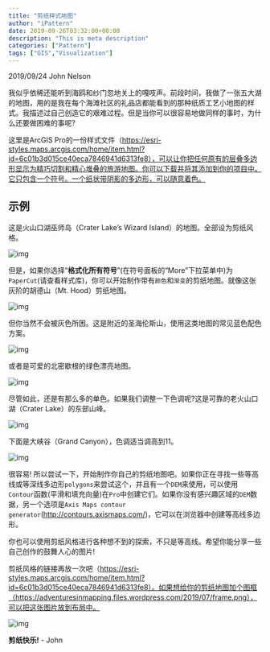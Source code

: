 ```yaml
---
title: "剪纸样式地图"
author: "iPattern"
date: 2019-09-26T03:32:00+08:00
description: "This is meta description"
categories: ["Pattern"]
tags: ["GIS","Visualization"]
---
```


2019/09/24
John Nelson

我似乎依稀还能听到海鸥和纱门忽地关上的嘎吱声。前段时间，我做了一张五大湖的地图，用的是我在每个海滩社区的礼品店都能看到的那种纸质工艺小地图的样式。我描述过自己创造它的艰难过程。但是当你可以很容易地做同样的事时，为什么还要做困难的事呢?

这里是ArcGIS Pro的一份样式文件（https://esri-styles.maps.arcgis.com/home/item.html?id=6c01b3d015ce40eca7846941d6313fe8），可以让你把任何原有的层叠多边形显示为精巧切割和精心堆叠的旅游地图。你可以下载并将其添加到你的项目中。它只包含一个符号。一个纸状带阴影的多边形，可以随意着色。

## 示例

这是火山口湖巫师岛（Crater Lake’s Wizard Island）的地图。全部设为剪纸风格。

![img](https://tva1.sinaimg.cn/large/006y8mN6gy1g7ccgznjgpj319g0pijvo.jpg)

但是，如果你选择“**格式化所有符号**”(在符号面板的“More”下拉菜单中)为`PaperCut`(请查看样式库)，你可以开始制作带有`颜色`和`渐变`的剪纸地图。就像这张灰阶的胡德山（Mt. Hood）剪纸地图。

![img](https://tva1.sinaimg.cn/large/006y8mN6gy1g7cchbdfduj319g0pitdb.jpg)

但你当然不会被灰色所困。这是附近的圣海伦斯山，使用这类地图的常见蓝色配色方案。

![img](https://tva1.sinaimg.cn/large/006y8mN6gy1g7cchhfss2j319g0pizpg.jpg)

或者是可爱的北密歇根的绿色漂亮地图。

![img](https://tva1.sinaimg.cn/large/006y8mN6gy1g7cchokjelj319g0pijxj.jpg)

尽管如此，还是有那么多的单色。如果我们调整一下色调呢?这是可靠的老火山口湖（Crater Lake）的东部山峰。

![img](https://tva1.sinaimg.cn/large/006y8mN6gy1g7cchwezf6j319g0piwix.jpg)

下面是大峡谷（Grand Canyon），色调适当调高到11。

![img](https://tva1.sinaimg.cn/large/006y8mN6gy1g7cci5accsj319g0piwm4.jpg)


很容易! 所以尝试一下，开始制作你自己的剪纸地图吧。如果你正在寻找一些等高线或等深线多边形`polygons`来尝试这个，并且有一个`DEM`来使用，可以使用`Contour`函数(平滑和填充向量)在`Pro`中创建它们。如果你没有感兴趣区域的`DEM`数据，另一个选项是`Axis Maps contour generator`(http://contours.axismaps.com/)，它可以在浏览器中创建等高线多边形。

你也可以使用剪纸风格进行各种想不到的探索，不只是等高线。希望你能分享一些自己创作的鼓舞人心的图片!

剪纸风格的链接再放一次吧（https://esri-styles.maps.arcgis.com/home/item.html?id=6c01b3d015ce40eca7846941d6313fe8）。如果想给你的剪纸地图加个图框（https://adventuresinmapping.files.wordpress.com/2019/07/frame.png），可以把这张图片放到布局中。

![img](https://tva1.sinaimg.cn/large/006y8mN6gy1g7ccmillw1j31bb0u0x6t.jpg)

**剪纸快乐!**  - John